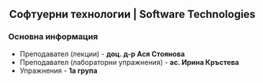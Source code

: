 <h2 align="center">Софтуерни технологии | Software Technologies</h2>

### Основна информация
* Преподавател (лекции) - **доц. д-р Ася Стоянова**
* Преподавател (лабораторни упражнения) - **ас. Ирина Кръстева**
* Упражнения - **1а група**
